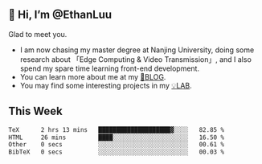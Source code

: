 ## 👋 Hi, I’m @EthanLuu

Glad to meet you.

- I am now chasing my master degree at Nanjing University, doing some research about 「Edge Computing & Video Transmission」, and I also spend my spare time learning front-end development.
- You can learn more about me at my [📝BLOG](https://blog.ethanloo.cn).
- You may find some interesting projects in my [💡LAB](https://lab.ethanloo.cn).

## This Week
<!--START_SECTION:waka-->

```txt
TeX      2 hrs 13 mins   ████████████████████▓░░░░   82.85 %
HTML     26 mins         ████░░░░░░░░░░░░░░░░░░░░░   16.50 %
Other    0 secs          ░░░░░░░░░░░░░░░░░░░░░░░░░   00.61 %
BibTeX   0 secs          ░░░░░░░░░░░░░░░░░░░░░░░░░   00.03 %
```

<!--END_SECTION:waka-->
